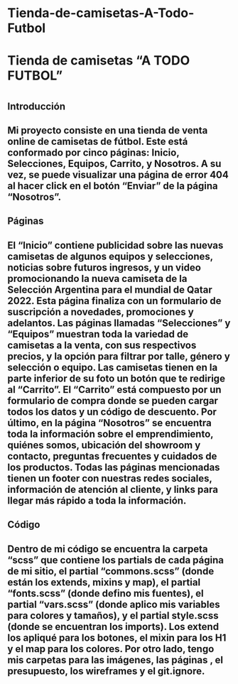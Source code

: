 # Tienda-de-camisetas-A-Todo-Futbol

<h1>Tienda de camisetas “A TODO FUTBOL”<h1/>

<h2>Introducción<h2/>

<p>Mi proyecto consiste en una tienda de venta online de camisetas de fútbol. Este está conformado por cinco páginas: Inicio, Selecciones, Equipos, Carrito, y Nosotros. A su vez, se puede visualizar una página de error 404 al hacer click en el botón “Enviar” de la página “Nosotros”.<p/>

<h2>Páginas<h2/>

<p>El “Inicio” contiene publicidad sobre las nuevas camisetas de algunos equipos y selecciones, noticias sobre futuros ingresos, y un video promocionando la nueva camiseta de la Selección Argentina para el mundial de Qatar 2022.
Esta página finaliza con un formulario de suscripción a novedades, promociones y adelantos.
Las páginas llamadas “Selecciones” y “Equipos” muestran toda la variedad de camisetas a la venta, con sus respectivos precios, y la opción para filtrar por talle, género y selección o equipo. Las camisetas tienen en la parte inferior de su foto un botón que te redirige al “Carrito”.
El “Carrito” está compuesto por un formulario de compra donde se pueden cargar todos los datos y un código de descuento.
Por último, en la página “Nosotros” se encuentra toda la información sobre el emprendimiento, quiénes somos, ubicación del showroom y contacto, preguntas frecuentes y cuidados de los productos.
Todas las páginas mencionadas tienen un footer con nuestras redes sociales, información de atención al cliente, y links para llegar más rápido a toda la información.<p/>

<h2>Código<h2/>

<p>Dentro de mi código se encuentra la carpeta “scss” que contiene los partials de cada página de mi sitio, el partial “commons.scss” (donde están los extends, mixins y map), el partial “fonts.scss” (donde defino mis fuentes), el partial “vars.scss” (donde aplico mis variables para colores y tamaños), y el partial style.scss (donde se encuentran los imports).
Los extend los apliqué para los botones, el mixin para los H1 y el map para los colores.
Por otro lado, tengo mis carpetas para las imágenes, las páginas , el presupuesto, los wireframes y el git.ignore.<p/>
